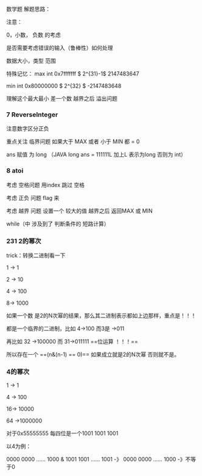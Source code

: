 数学题 解题思路：

注意：

0，小数， 负数 的考虑

是否需要考虑错误的输入（鲁棒性）如何处理

数据大小，类型 范围

特殊记忆： max int  0x7fffffff      $ 2^{31}-1$  2147483647

min int  0x80000000  $ 2^{32} $  -2147483648

理解这个最大最小 差一个数  越界之后 溢出问题

### 7 ReverseInteger

注意数字区分正负

重点关注  临界问题 如果大于 MAX 或者 小于 MIN 都 = 0

ans 赋值 为 long （JAVA  long  ans = 111111L 加上L 表示为long 否则为 int）

### 8 atoi

考虑 空格问题  用index  跳过 空格

考虑  正负 问题  flag  来 

考虑 越界 问题  设置一个 较大的值  越界之后 返回MAX 或 MIN

while（中 涉及到了 判断条件的 短路计算）

### 231 2的幂次

trick：转换二进制看一下

1 -> 1                               

2 -> 10

4 -> 100

8-> 1000 

如果一个数 是2的N次幂的结果，那么其二进制表示都如上边那样，重点是！！！

都是一个临界的二进制，比如    4->100  而3是 ->011

再比如 32 ->100000  而 31->011111  ==位运算 ！！！==

所以存在一个  ==(n&(n-1) == 0)== 如果成立就是2的N次幂 否则就不是。

### 4的幂次

1 -> 1

4 -> 100

16-> 10000

64 ->1000000 

对于0x55555555   每四位是一个1001  1001  1001

以4为例：

0000 0000 …… 1000 & 1001 1001 …… 1001 -》 0000 0000 …… 1000 -》不等于0

 